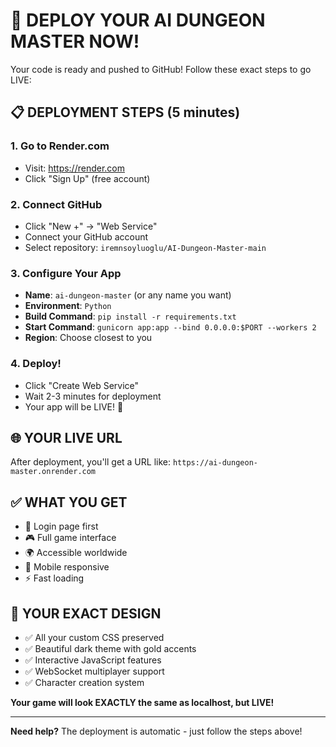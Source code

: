 # 🚀 DEPLOY YOUR AI DUNGEON MASTER NOW!

Your code is ready and pushed to GitHub! Follow these exact steps to go LIVE:

## 📋 DEPLOYMENT STEPS (5 minutes)

### 1. Go to Render.com
- Visit: https://render.com
- Click "Sign Up" (free account)

### 2. Connect GitHub
- Click "New +" → "Web Service"
- Connect your GitHub account
- Select repository: `iremnsoyluoglu/AI-Dungeon-Master-main`

### 3. Configure Your App
- **Name**: `ai-dungeon-master` (or any name you want)
- **Environment**: `Python`
- **Build Command**: `pip install -r requirements.txt`
- **Start Command**: `gunicorn app:app --bind 0.0.0.0:$PORT --workers 2`
- **Region**: Choose closest to you

### 4. Deploy!
- Click "Create Web Service"
- Wait 2-3 minutes for deployment
- Your app will be LIVE! 🎉

## 🌐 YOUR LIVE URL
After deployment, you'll get a URL like:
`https://ai-dungeon-master.onrender.com`

## ✅ WHAT YOU GET
- 🔐 Login page first
- 🎮 Full game interface
- 🌍 Accessible worldwide
- 📱 Mobile responsive
- ⚡ Fast loading

## 🎯 YOUR EXACT DESIGN
- ✅ All your custom CSS preserved
- ✅ Beautiful dark theme with gold accents
- ✅ Interactive JavaScript features
- ✅ WebSocket multiplayer support
- ✅ Character creation system

**Your game will look EXACTLY the same as localhost, but LIVE!**

---
**Need help?** The deployment is automatic - just follow the steps above!

